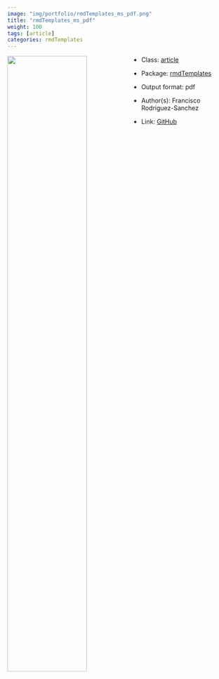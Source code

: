 ```yaml
---
image: "img/portfolio/rmdTemplates_ms_pdf.png"
title: "rmdTemplates_ms_pdf"
weight: 100
tags: [article]
categories: rmdTemplates
---
```




<!--more-->

<p><a href="../../img/portfolio/rmdTemplates_ms_pdf.png"><img class = "jf-image-shadow" src="../../img/portfolio/rmdTemplates_ms_pdf.png", width="60%"  align="left"></a></p>



- Class: [article](../../tags/article)
- Package: [rmdTemplates](rmdtemplates)
- Output format: pdf

- Author(s): Francisco Rodriguez-Sanchez
- Link: [GitHub](https://github.com/Pakillo/rmdTemplates)


